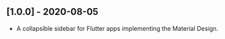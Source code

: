 ## [1.0.0] - 2020-08-05

* A collapsible sidebar for Flutter apps implementing the Material Design.
